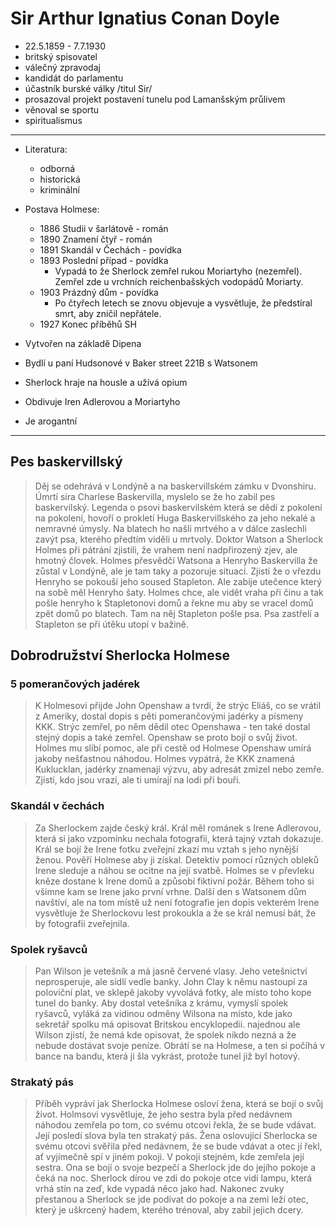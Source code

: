 # Sir Arthur Ignatius Conan Doyle

-   22.5.1859 - 7.7.1930
-   britský spisovatel
-   válečný zpravodaj
-   kandidát do parlamentu
-   účastník burské války /titul Sir/
-   prosazoval projekt postavení tunelu pod Lamanšským průlivem
-   věnoval se sportu
-   spiritualismus

---

-   Literatura:

    -   odborná
    -   historická
    -   kriminální

-   Postava Holmese:

    -   1886 Studii v šarlátově - román
    -   1890 Znamení čtyř - román
    -   1891 Skandál v Čechách - povídka
    -   1893 Poslední případ - povídka
        -   Vypadá to že Sherlock zemřel rukou Moriartyho (nezemřel). Zemřel zde u vrchních reichenbašských vodopádů Moriarty.
    -   1903 Prázdný dům - povídka
        -   Po čtyřech letech se znovu objevuje a vysvětluje, že předstíral smrt, aby zničil nepřátele.
    -   1927 Konec příběhů SH

-   Vytvořen na základě Dipena
-   Bydlí u paní Hudsonové v Baker street 221B s Watsonem
-   Sherlock hraje na housle a užívá opium
-   Obdivuje Iren Adlerovou a Moriartyho
-   Je arogantní

---

## Pes baskervillský

> Děj se odehrává v Londýně a na baskervillském zámku v Dvonshiru. Úmrtí sira Charlese Baskervilla, myslelo se že ho zabil pes baskervilský. Legenda o psovi baskervilském která se dědí z pokolení na pokolení, hovoří o prokletí Huga Baskervillského za jeho nekalé a nemravné úmysly. Na blatech ho našli mrtvého a v dálce zaslechli zavýt psa, kterého předtím viděli u mrtvoly. Doktor Watson a Sherlock Holmes při pátrání zjistili, že vrahem není nadpřirozený zjev, ale hmotný človek. Holmes přesvědčí Watsona a Henryho Baskervilla že zůstal v Londýně, ale je tam taky a pozoruje situaci. Zjistí že o vřezdu Henryho se pokouší jeho soused Stapleton. Ale zabije utečence který na sobě měl Henryho šaty. Holmes chce, ale vidět vraha při činu a tak pošle henryho k Stapletonovi domů a řekne mu aby se vracel domů zpět domů po blatech. Tam na něj Stapleton pošle psa. Psa zastřelí a Stapleton se při útěku utopí v bažině.

## Dobrodružství Sherlocka Holmese

### 5 pomerančových jadérek

> K Holmesovi přijde John Openshaw a tvrdí, že strýc Eliáš, co se vrátil z Ameriky, dostal dopis s pěti pomerančovými jadérky a písmeny KKK. Strýc zemřel, po něm dědil otec Openshawa - ten také dostal stejný dopis a také zemřel. Openshaw se proto bojí o svůj život. Holmes mu slíbí pomoc, ale při cestě od Holmese Openshaw umírá jakoby nešťastnou náhodou. Holmes vypátrá, že KKK znamená Kuklucklan, jadérky znamenají výzvu, aby adresát zmizel nebo zemře. Zjistí, kdo jsou vrazi, ale ti umírají na lodi při bouři.

### Skandál v čechách

> Za Sherlockem zajde český král. Král měl románek s Irene Adlerovou, která si jako vzpomínku nechala fotografii, která tajný vztah dokazuje. Král se bojí že Irene fotku zveřejní zkazí mu vztah s jeho nynější ženou. Pověří Holmese aby ji získal. Detektiv pomocí různých obleků Irene sleduje a náhou se ocitne na její svatbě. Holmes se v převleku kněze dostane k Irene domů a způsobí fiktivní požár. Během toho si všimne kam se Irene jako první vrhne. Další den s Watsonem dům navštíví, ale na tom místě už není fotografie jen dopis vekterém Irene vysvětluje že Sherlockovu lest prokoukla a že se král nemusí bát, že by fotografii zveřejnila.

### Spolek ryšavců

> Pan Wilson je vetešník a má jasně červené vlasy. Jeho vetešnictví neprosperuje, ale sídlí vedle banky. John Clay k němu nastoupí za poloviční plat, ve sklepě jakoby vyvolává fotky, ale místo toho kope tunel do banky. Aby dostal vetešníka z krámu, vymyslí spolek ryšavců, vyláká za vidinou odměny Wilsona na místo, kde jako sekretář spolku má opisovat Britskou encyklopedii. najednou ale Wilson zjistí, že nemá kde opisovat, že spolek nikdo nezná a že nebude dostávat svoje peníze. Obrátí se na Holmese, a ten si počíhá v bance na bandu, která ji šla vykrást, protože tunel již byl hotový.

### Strakatý pás

> Příběh vypráví jak Sherlocka Holmese osloví žena, která se bojí o svůj život. Holmsovi vysvětluje, že jeho sestra byla před nedávnem náhodou zemřela po tom, co svému otcovi řekla, že se bude vdávat. Její posledí slova byla ten strakatý pás. Žena oslovující Sherlocka se svému otcovi svěřila před nedávnem, že se bude vdávat a otec jí řekl, ať vyjímečně spí v jiném pokoji. V pokoji stejném, kde zemřela její sestra. Ona se bojí o svoje bezpečí a Sherlock jde do jejího pokoje a čeká na noc. Sherlock dírou ve zdi do pokoje otce vidí lampu, která vrhá stín na zeď, kde vypadá něco jako had. Nakonec zvuky přestanou a Sherlock se jde podívat do pokoje a na zemi leží otec, který je uškrcený hadem, kterého trénoval, aby zabil jejich dcery.
